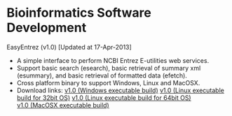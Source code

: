 Bioinformatics Software Development
===================================

EasyEntrez (v1.0) [Updated at 17-Apr-2013]
- A simple interface to perform NCBI Entrez E-utilities web services.
- Support basic search (esearch), basic retrieval of summary xml (esummary), and basic retrieval of formatted data (efetch).
- Cross platform binary to support Windows, Linux and MacOSX.
- Download links:
	<a href="http://www.zetilab.org/tools/easyentrez/build/EasyEntrez-v1-win.zip" target="_BLANK">v1.0 (Windows executable build)</a>
	<a href="http://www.zetilab.org/tools/easyentrez/build/EasyEntrez-v1-linux-ia32.zip" target="_BLANK">v1.0 (Linux executable build for 32bit OS)</a>
	<a href="http://www.zetilab.org/tools/easyentrez/build/EasyEntrez-v1-linux-x64.zip" target="_BLANK">v1.0 (Linux executable build for 64bit OS)</a>	
	<a href="http://www.zetilab.org/tools/easyentrez/build/EasyEntrez-v1-macosx.zip" target="_BLANK">v1.0 (MacOSX executable build)</a>		







